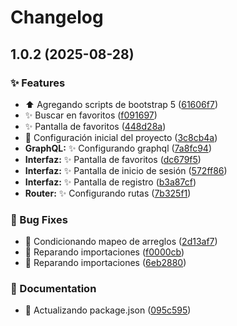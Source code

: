 # Changelog

## 1.0.2 (2025-08-28)

### ✨ Features

- :arrow_up: Agregando scripts de bootstrap 5 ([61606f7](https://github.com/dorixdev/star-wars-ships/commit/61606f73676253bf6c665532b504ab89cf8711b3))
- :sparkles: Buscar en favoritos ([f091697](https://github.com/dorixdev/star-wars-ships/commit/f0916979a18e9bb2ae38b1c6c0e132ff2976d971))
- :sparkles: Pantalla de favoritos ([448d28a](https://github.com/dorixdev/star-wars-ships/commit/448d28a666e6db5804d161b3f7c9d457e91797fe))
- :tada: Configuración inicial del proyecto ([3c8cb4a](https://github.com/dorixdev/star-wars-ships/commit/3c8cb4a5d2c188a993ddcead7f249d4c120ddc07))
- **GraphQL:** :sparkles: Configurando graphql ([7a8fc94](https://github.com/dorixdev/star-wars-ships/commit/7a8fc94d11456bdab381f17d02b6d78a933fafa6))
- **Interfaz:** :sparkles: Pantalla de favoritos ([dc679f5](https://github.com/dorixdev/star-wars-ships/commit/dc679f5e218817a82d2a13572060a41498b2f375))
- **Interfaz:** :sparkles: Pantalla de inicio de sesión ([572ff86](https://github.com/dorixdev/star-wars-ships/commit/572ff869a98433597863ddfc7a73c9d49f4fe9a4))
- **Interfaz:** :sparkles: Pantalla de registro ([b3a87cf](https://github.com/dorixdev/star-wars-ships/commit/b3a87cf0d602481a502371b457a978ef940b9165))
- **Router:** :sparkles: Configurando rutas ([7b325f1](https://github.com/dorixdev/star-wars-ships/commit/7b325f11d11d5fe168d65cda7d8df3fa410f3481))

### 🐛 Bug Fixes

- :bug: Condicionando mapeo de arreglos ([2d13af7](https://github.com/dorixdev/star-wars-ships/commit/2d13af76f31910fb1f1b7dbb0605a959be65aa85))
- :bug: Reparando importaciones ([f0000cb](https://github.com/dorixdev/star-wars-ships/commit/f0000cbccba44bbd3d21a6854337713fe6cf0ec4))
- :rotating_light: Reparando importaciones ([6eb2880](https://github.com/dorixdev/star-wars-ships/commit/6eb2880bba27b884759fb90c8a7f9cd5928b292b))

### 📝 Documentation

- :memo: Actualizando package.json ([095c595](https://github.com/dorixdev/star-wars-ships/commit/095c59514770faff442e70e0e948056184aa7e0e))
